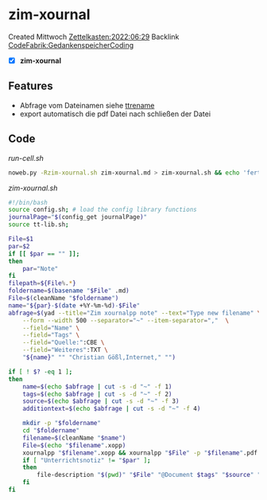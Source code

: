 # zim-xournal
Created Mittwoch [Zettelkasten:2022:06:29]()
Backlink [CodeFabrik:GedankenspeicherCoding](../GedankenspeicherCoding.md)

- [X] **zim-xournal**


## Features
- Abfrage vom Dateinamen siehe [ttrename](./ttrename.md)
- export automatisch die pdf Datei nach schließen der Datei 


## Code

*run-cell.sh*
```bash
noweb.py -Rzim-xournal.sh zim-xournal.md > zim-xournal.sh && echo 'fertig'
```



*zim-xournal.sh*
```bash
#!/bin/bash
source config.sh; # load the config library functions
journalPage="$(config_get journalPage)"
source tt-lib.sh;

File=$1
par=$2
if [[ $par == "" ]];
then
    par="Note"
fi
filepath=${File%.*}
foldername=$(basename "$File" .md)
File=$(cleanName "$foldername")
name="${par}-$(date +%Y-%m-%d)-$File"
abfrage=$(yad --title="Zim xournalpp note" --text="Type new filename" \
	--form --width 500 --separator="~" --item-separator=","  \
    --field="Name" \
	--field="Tags" \
	--field="Quelle:":CBE \
	--field="Weiteres":TXT \
	"${name}" "" "Christian Gößl,Internet," "")

if [ ! $? -eq 1 ];
then
    name=$(echo $abfrage | cut -s -d "~" -f 1)
	tags=$(echo $abfrage | cut -s -d "~" -f 2)
	source=$(echo $abfrage | cut -s -d "~" -f 3)
	additiontext=$(echo $abfrage | cut -s -d "~" -f 4)

    mkdir -p "$foldername"
    cd "$foldername"
    filename=$(cleanName "$name")
    File=$(echo "$filename".xopp)
    xournalpp "$filename".xopp && xournalpp "$File" -p "$filename".pdf
    if [ "Unterrichtsnotiz" != "$par" ];
    then
        file-description "$(pwd)" "$File" "@Document $tags" "$source" "$additiontext" >> "$(pwd)"/"$File".md
    fi
fi
```

